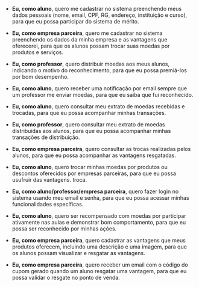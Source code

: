    - **Eu, como aluno**, quero me cadastrar no sistema preenchendo meus dados pessoais (nome, email, CPF, RG, endereço, instituição e curso), para que eu possa participar do sistema de mérito.

   - **Eu, como empresa parceira**, quero me cadastrar no sistema preenchendo os dados da minha empresa e as vantagens que oferecerei, para que os alunos possam trocar suas moedas por produtos e serviços.

   - **Eu, como professor**, quero distribuir moedas aos meus alunos, indicando o motivo do reconhecimento, para que eu possa premiá-los por bom desempenho.
  
   - **Eu, como aluno**, quero receber uma notificação por email sempre que um professor me enviar moedas, para que eu saiba que fui reconhecido.

   - **Eu, como aluno**, quero consultar meu extrato de moedas recebidas e trocadas, para que eu possa acompanhar minhas transações.

   - **Eu, como professor**, quero consultar meu extrato de moedas distribuídas aos alunos, para que eu possa acompanhar minhas transações de distribuição.

   - **Eu, como empresa parceira**, quero consultar as trocas realizadas pelos alunos, para que eu possa acompanhar as vantagens resgatadas.
  
   - **Eu, como aluno**, quero trocar minhas moedas por produtos ou descontos oferecidos por empresas parceiras, para que eu possa usufruir das vantagens.
   troca.

   - **Eu, como aluno/professor/empresa parceira**, quero fazer login no sistema usando meu email e senha, para que eu possa acessar minhas funcionalidades específicas.

   - **Eu, como aluno**, quero ser recompensado com moedas por participar ativamente nas aulas e demonstrar bom comportamento, para que eu possa ser reconhecido por minhas ações.
   
   - **Eu, como empresa parceira**, quero cadastrar as vantagens que meus produtos oferecem, incluindo uma descrição e uma imagem, para que os alunos possam visualizar e resgatar as vantagens.
   
   - **Eu, como empresa parceira**, quero receber um email com o código do cupom gerado quando um aluno resgatar uma vantagem, para que eu possa validar o resgate no ponto de venda.

